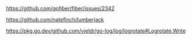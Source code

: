 https://github.com/gofiber/fiber/issues/2342

https://github.com/natefinch/lumberjack

https://pkg.go.dev/github.com/yieldr/go-log/log/logrotate#Logrotate.Write